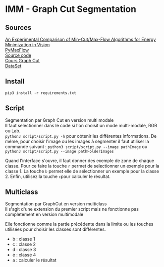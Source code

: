 # IMM - Graph Cut Segmentation

## Sources
[An Experimental Comparison of Min-Cut/Max-Flow Algorithms for Energy Minimization in Vision](https://discovery.ucl.ac.uk/id/eprint/13383/1/13383.pdf)  
[PyMaxFlow](https://pmneila.github.io/PyMaxflow/tutorial.html#a-first-example)  
[Source code](https://github.com/pmneila/PyMaxflow/)  
[Cours Graph Cut](http://mickaelpechaud.free.fr/graphcuts.pdf)  
[DataSet](https://www2.eecs.berkeley.edu/Research/Projects/CS/vision/bsds/)

## Install
`pip3 install -r requirements.txt`

## Script
Segmentation par Graph Cut en version multi modale  
Il faut selectionner dans le code si l'on choisit un mode multi-modale, RGB ou Lab.  
`python3 script/script.py -h` pour obtenir les différentes informations.
De même, pour choisir l'image ou les images à segmenter il faut utiliser la commande suivant :
`python3 script/script.py --image pathImage` ou `python3 script/script.py --image pathFolderImages`

Quand l'interface s'ouvre, il faut donner des exemple de zone de chaque classe.
Pour ce faire la touche `r` permet de selectionner un exemple pour la classe 1.
La touche `b` permet elle de sélectionner un exemple pour la classe 2.
Enfin, utilisez la touche `c`pour calculer le résultat.

## Multiclass
Segmentation par GraphCut en version multiclass  
Il s'agit d'une extension du premier script mais ne fonctionne pas completement en version multimodale  

Elle fonctionne comme la partie précédente dans la limite ou les touches utilisées pour choisir les classes sont différentes.
- b : classe 1
- c : classe 2
- d : classe 3
- e : classe 4
- a : calculer le résultat
